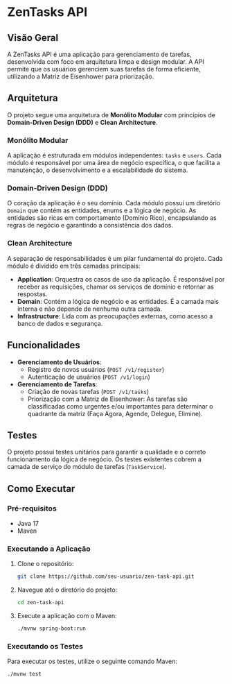 # ZenTasks API

## Visão Geral

A ZenTasks API é uma aplicação para gerenciamento de tarefas, desenvolvida com foco em arquitetura limpa e design modular. A API permite que os usuários gerenciem suas tarefas de forma eficiente, utilizando a Matriz de Eisenhower para priorização.

## Arquitetura

O projeto segue uma arquitetura de **Monólito Modular** com princípios de **Domain-Driven Design (DDD)** e **Clean Architecture**.

### Monólito Modular

A aplicação é estruturada em módulos independentes: `tasks` e `users`. Cada módulo é responsável por uma área de negócio específica, o que facilita a manutenção, o desenvolvimento e a escalabilidade do sistema.

### Domain-Driven Design (DDD)

O coração da aplicação é o seu domínio. Cada módulo possui um diretório `Domain` que contém as entidades, enums e a lógica de negócio. As entidades são ricas em comportamento (Domínio Rico), encapsulando as regras de negócio e garantindo a consistência dos dados.

### Clean Architecture

A separação de responsabilidades é um pilar fundamental do projeto. Cada módulo é dividido em três camadas principais:

- **Application**: Orquestra os casos de uso da aplicação. É responsável por receber as requisições, chamar os serviços de domínio e retornar as respostas.
- **Domain**: Contém a lógica de negócio e as entidades. É a camada mais interna e não depende de nenhuma outra camada.
- **Infrastructure**: Lida com as preocupações externas, como acesso a banco de dados e segurança.

## Funcionalidades

- **Gerenciamento de Usuários**:
    - Registro de novos usuários (`POST /v1/register`)
    - Autenticação de usuários (`POST /v1/login`)
- **Gerenciamento de Tarefas**:
    - Criação de novas tarefas (`POST /v1/tasks`)
    - Priorização com a Matriz de Eisenhower: As tarefas são classificadas como urgentes e/ou importantes para determinar o quadrante da matriz (Faça Agora, Agende, Delegue, Elimine).

## Testes

O projeto possui testes unitários para garantir a qualidade e o correto funcionamento da lógica de negócio. Os testes existentes cobrem a camada de serviço do módulo de tarefas (`TaskService`).

## Como Executar

### Pré-requisitos

- Java 17
- Maven

### Executando a Aplicação

1. Clone o repositório:
   ```bash
   git clone https://github.com/seu-usuario/zen-task-api.git
   ```
2. Navegue até o diretório do projeto:
   ```bash
   cd zen-task-api
   ```
3. Execute a aplicação com o Maven:
   ```bash
   ./mvnw spring-boot:run
   ```

### Executando os Testes

Para executar os testes, utilize o seguinte comando Maven:

```bash
./mvnw test
```
